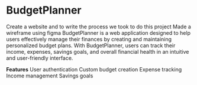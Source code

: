 # BudgetPlanner
Create a website and to write the process we took to do this project
Made a wireframe using figma
BudgetPlanner is a web application designed to help users effectively manage their finances by creating and maintaining personalized budget plans. 
With BudgetPlanner, users can track their income, expenses, savings goals, and overall financial health in an intuitive and user-friendly interface.

**Features**
User authentication
Custom budget creation
Expense tracking
Income management
Savings goals
